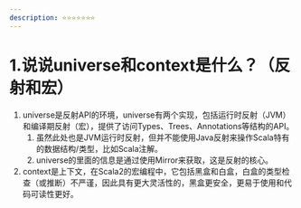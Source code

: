 ```yaml
---
description: ⭐️⭐️⭐️⭐️⭐️⭐️⭐️
---
```


# 1.说说universe和context是什么？（反射和宏）

1. universe是反射API的环境，universe有两个实现，包括运行时反射（JVM）和编译期反射（宏），提供了访问Types、Trees、Annotations等结构的API。
   1. 虽然此处也是JVM运行时反射，但并不能使用Java反射来操作Scala特有的数据结构/类型，比如Scala注解。
   2. universe的里面的信息是通过使用Mirror来获取，这是反射的核心。
2. context是上下文，在Scala2的宏编程中，它包括黑盒和白盒，白盒的类型检查（或推断）不严谨，因此具有更大灵活性的，黑盒更安全，更易于使用和代码可读性更好。
